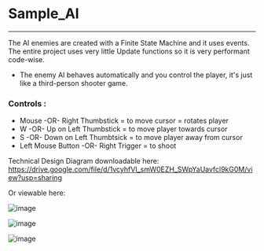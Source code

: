 # Sample_AI
-----------------------
The AI enemies are created with a Finite State Machine and it uses events. The entire project uses very little Update functions so it is very performant code-wise.

- The enemy AI behaves automatically and you control the player, it's just like a third-person shooter game.
### Controls : ###
- Mouse -OR- Right Thumbstick = to move cursor = rotates player
- W -OR- Up on Left Thumbstick = to move player towards cursor
- S -OR- Down on Left Thumbtsick = to move player away from cursor
- Left Mouse Button -OR- Right Trigger = to shoot

Technical Design Diagram downloadable here: https://drive.google.com/file/d/1vcyhfVI_smW0EZH_SWpYaUavfcl9kG0M/view?usp=sharing

Or viewable here:

![image](https://user-images.githubusercontent.com/47193408/112047990-54a33e00-8b24-11eb-9150-fbe1f5957a92.png)

![image](https://user-images.githubusercontent.com/47193408/112048071-6a186800-8b24-11eb-85e0-512dfb7b8be6.png)

![image](https://user-images.githubusercontent.com/47193408/112048112-756b9380-8b24-11eb-9e9f-3e06a5e3e99c.png)
